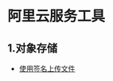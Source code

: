 # 阿里云服务工具

## 1.对象存储
* [使用签名上传文件](https://luckycandy.github.io/tools/aliyun/oss_signature/ ':target=_blank')
